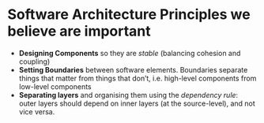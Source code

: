 # Software Architecture Principles we believe are important

 - **Designing Components** so they are *stable* (balancing cohesion and coupling)
 - **Setting Boundaries** between software elements. Boundaries  separate things that matter from things that don’t, i.e. high-level components from low-level components
 - **Separating layers** and organising them using the *dependency rule*: outer layers should depend on inner layers (at the source-level), and not vice versa.

